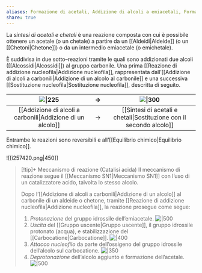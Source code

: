 ```yaml
---
aliases: Formazione di acetali, Addizione di alcoli a emiacetali, Formazione di chetali, Addizione di alcoli a emichetali,
share: true
---
```

La *sintesi di acetali e chetali* è una reazione composta con cui è possibile ottenere un acetale (o un chetale) a partire da un [[Aldeidi|Aldeide]] (o un [[Chetoni|Chetone]]) o da un intermedio emiacetale (o emichetale).

È suddivisa in due sotto–reazioni tramite le quali sono addizionati due alcoli ([[Alcossidi|Alcossidi]]) al gruppo carbonile. Una prima [[Reazione di addizione nucleofila|Addizione nucleofila]], rappresentata dall’[[Addizione di alcoli a carbonili|Addizione di un alcolo al carbonile]] e una successiva [[Sostituzione nucleofila|Sostituzione nucleofila]], descritta di seguito.

| ![\|225](cd89f5a967bc2e97ebbe89efd5a2364d_MD5%201.png)                           | **→** | ![\|300](fe5f9d43d9b691dc1753bb91d2e8eaf2_MD5%201.png) |
| :-: | :-: | :-: |
| [[Addizione di alcoli a carbonili\|Addizione di un alcolo]] |→ | [[Sintesi di acetali e chetali\|Sostituzione con il secondo alcolo]]                                          |

Entrambe le reazioni sono reversibili e all’[[Equilibrio chimico|Equilibrio chimico]].

![[i257420.png|450]]

> [!tip]+ Meccanismo di reazione (Catalisi acida)
> Il meccanismo di reazione segue il [[Meccanismo SN1|Meccanismo SN1]] con l’uso di un catalizzatore acido, talvolta lo stesso alcolo.
> 
> Dopo l’[[Addizione di alcoli a carbonili|Addizione di un alcolo]] al carbonile di un aldeide o chetone, tramite [[Reazione di addizione nucleofila|Addizione nucleofila]], la reazione prosegue come segue:
> 1. *Protonazione* del gruppo idrossile dell’emiacetale.
>    ![|500](0888dff53e9311fdbaca635960262456_MD5%201.png)
> 2. *Uscita* del [[Gruppo uscente|Gruppo uscente]], il gruppo idrossile protonato (acqua), e stabilizzazione del [[Carbocatione|Carbocatione]].
>    ![|400](18c9d93c6a384425771f3da6bea8b4f3_MD5%201.png)
> 3. *Attacco nucleofilo* da parte dell’ossigeno del gruppo idrossile dell’alcolo sul carbocatione.
>    ![|350](9a2cac66ede3973bacbb98dcd69dae3e_MD5%201.png)
> 4. *Deprotonazione* dell’alcolo aggiunto e formazione dell’acetale.
>    ![|500](61fdfbf9bf6930cafa210f84308165f8_MD5%201.png)